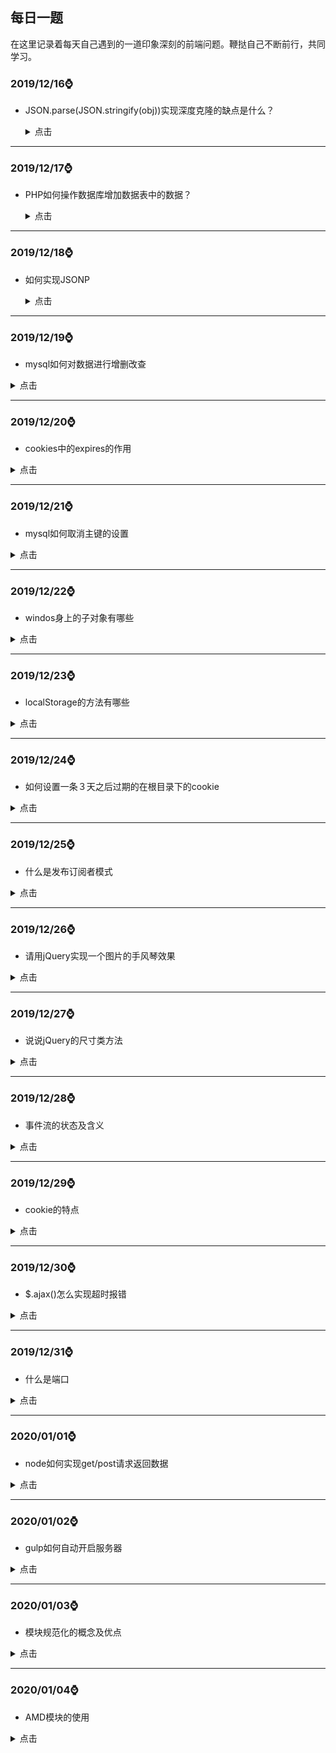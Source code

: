 ## 每日一题

在这里记录着每天自己遇到的一道印象深刻的前端问题。鞭挞自己不断前行，共同学习。

### **2019/12/16**⌚️

- JSON.parse(JSON.stringify(obj))实现深度克隆的缺点是什么？

    <details >
          <summary>点击</summary>
          <ul>
              <li>他无法实现对函数 、RegExp 等特殊对象的克隆</li>
              <li>会抛弃对象的 constructor,所有的构造函数会指向 Object</li>
              <li>对象有循环引用,会报错</li>
          </ul>
      </details>

<hr>

### **2019/12/17**⌚️

- PHP如何操作数据库增加数据表中的数据？

  <details >
        <summary>点击</summary>
        <ul>
            <li>首先需要创建mysql命令的字符串：$str = 'INSERT stu (user,sex,age) VALUES("小二","男",20)';</li>
            <li>字符串的格式务必要注意，VALUES后的字符必须加“”，哪怕是用$u变量去拼接，也需要用""把变量包裹才可以</li>
            <li>$q = $link->query($str);发送mysql语句，执行对应的操作</li>
        </ul>
    </details>

<hr>

### **2019/12/18**⌚️

- 如何实现JSONP

  <details >
        <summary>点击</summary>

  #### JS代码

  ```js
  var url = "http://localhost/myown/jsonp/jsonp2.php";
  document.onclick = function () {
      jsonp(url, (res) => {
          console.log(res);
      }, {
          cb: "qwe",
          cbname: "cb",
          user: "root",
          pass: "root"
      })
  }
  
  function jsonp(url, callback, obj) {
      var str = "";
      var script = document.createElement("script");
      for (var i in obj) {
          str += `${i}=${obj[i]}&`;
      }
      url = url + "?" + str + "__retr0__=" + new Date().getTime();
      script.src = url;
      document.body.appendChild(script);
      window[obj[obj.cbname]] = function (res) {
              callback(res);
      }
      script.remove();
  }
  ```

  #### PHP代码

  ```php
  <?php
  $u = $_GET["user"];
  $p = $_GET["pass"];
  $cb = $_GET["cb"];
  $data = "这是JSONP接受到的数据" . $u . "------" . $p;
  echo "$cb('" . $data . "')";
  ?>
  ```

  

    </details>

<hr>

### **2019/12/19**⌚️

- mysql如何对数据进行增删改查

<details >
<summary>点击</summary>
<ul>
<li>INSERT 表名(字段名1，字段名2) VALUES(val1,val2)</li>
<li>DELETE FROM 表名 WHERE 主键 = val </li>
<li>UPDATE 表名 SET 字段1 WHERE 主键 = val</li>
<li>SELECT * FROM 表名</li>      

</ul>
</details>

  <hr>

### **2019/12/20**⌚️

- cookies中的expires的作用

<details >
<summary>点击</summary>
<ul>
<li>指定了cookie的生存期，默认情况下cookie是暂时存在的，他们存储的值只在浏览器会话期间存在，当用户退出浏览器后这些值也会丢失，如果想让cookie存在一段时间，就要为expires属性设置为未来的一个用毫秒数表示的过期日期或时间点，expires默认为设置的expires的当前时间。现在已经被max-age属性所取代，max-age用秒来设置cookie的生存期。</li>
<li>如果max-age属性为正数，则表示该cookie会在max-age秒之后自动失效。浏览器会将max-age为正数的cookie持久化，即写到对应的cookie文件中。无论客户关闭了浏览器还是电脑，只要还在max-age秒之前，登录网站时该cookie仍然有效。</li>
<li>如果max-age为负数，则表示该cookie仅在本浏览器窗口以及本窗口打开的子窗口内有效，关闭窗口后该cookie即失效。max-age为负数的Cookie，为临时性cookie，不会被持久化，不会被写到cookie文件中。cookie信息保存在浏览器内存中，因此关闭浏览器该cookie就消失了。cookie默认的max-age值为-1。</li>

<li>	如果max-age为0，则表示删除该cookie。cookie机制没有提供删除cookie的方法，因此通过设置该cookie即时失效实现删除cookie的效果。失效的Cookie会被浏览器从cookie文件或者内存中删除。

如果不设置expires或者max-age这个cookie默认是Session的，也就是关闭浏览器该cookie就消失了。</li>

​      </ul>
</details>

<hr>

### **2019/12/21**⌚️

- mysql如何取消主键的设置

<details >
<summary>点击</summary>
<ul>
<li>alter table class drop primary key;</li>
<li>alter table class modify id int(11),drop primary key;//将class表中的id 重置为普通列 </li>

</ul>
</details>

<hr>

### **2019/12/22**⌚️

- windos身上的子对象有哪些

<details >
<summary>点击</summary>
<ul>
<li>window.history</li>
<li>window.frames</li>
<li>window.screen</li>
<li>window.navigator</li>
<li>window.location</li>
<li>window.document</li>

</ul>
</details>

<hr>

### **2019/12/23**⌚️

- localStorage的方法有哪些

<details >
<summary>点击</summary>
<ul>
<li>localStorage.setItem(key,val)</li>
<li>localStorage.getItem(key)</li>
<li>localStorage.removeItem(key)</li>
<li>localStorage.clear()</li>

</ul>
</details>

<hr>

### **2019/12/24**⌚️

- 如何设置一条３天之后过期的在根目录下的cookie

<details >
<summary>点击</summary>

```js
var d = new Date();
d.setDate(d.getDate()+3);
document.cookie = "user=admin;path=/;expires="+d;
```

</details>

<hr>

### **2019/12/25**⌚️

- 什么是发布订阅者模式

<details >
<summary>点击</summary>

1. 发布者（你）
2. 缓存列表（通讯录，你的朋友们相当于订阅了你的所有消息）
3. 发布消息的时候遍历缓存列表，依次触发里面存放的订阅者的回调函数（挨个打电话）
4. 另外，回调函数中还可以添加很多参数，，订阅者可以接收这些参数，比如你会告诉他们婚礼时间，地点等，订阅者收到消息后可以进行各自的处理。

```js
let yourMsg = {};
yourMsg.peopleList = [];
yourMsg.listen = function (fn) {
    this.peopleList.push(fn);
}
yourMsg.triger = function () {
    for(var i = 0,fn;fn=this.peopleList[i++];){
        fn.apply(this,arguments);
    }
}

yourMsg.listen(function (name) {
    console.log(`${name}收到了你的消息`);
})
yourMsg.listen(function (name) {
    console.log('哈哈');
})

yourMsg.triger('张三');
yourMsg.triger('李四');
```

![img](https://user-gold-cdn.xitu.io/2018/2/24/161c6c2aed446eec?imageView2/0/w/1280/h/960/format/webp/ignore-error/1)

- 以上就是一个简单的发布-订阅的实现，但是我们会发现订阅者会收到发布者发布的每一条信息，如果李四比较阴暗，不想听到你结婚的消息，只想听到你的坏消息，比如你被开除了，他就心里高兴。这时候我们就需要加一个key，让订阅者只订阅自己感兴趣的消息。

```js
let yourMsg = {};
yourMsg.peopleList ={};
yourMsg.listen = function (key,fn) {
    if (!this.peopleList[key]) { //如果没有订阅过此类消息，创建一个缓存列表
        this.peopleList[key] = [];
    }
    this.peopleList[key].push(fn);
}
yourMsg.triger = function () {
    let key = Array.prototype.shift.call(arguments);
    let fns = this.peopleList[key];
    if (!fns || fns.length == 0) {//没有订阅 则返回
        return false;
    }
    for(var i=0,fn;fn=fns[i++];){
        fn.apply(this,arguments);
    }
}

yourMsg.listen('marrgie',function (name) {
    console.log(`${name}想知道你结婚`);
})
yourMsg.listen('unemployment',function (name) {
    console.log(`${name}想知道你失业`);
})

yourMsg.triger('marrgie','张三');
yourMsg.triger('unemployment','李四');
```

![img](https://user-gold-cdn.xitu.io/2018/2/24/161c6ce98f1cede9?imageView2/0/w/1280/h/960/format/webp/ignore-error/1)

- 你需要发布消息，同样的所有的人都有朋友圈，也都需要发布消息，因此我们有必要把发布-订阅的功能提取出来，放在一个单独的对象内，谁需要谁去动态安装发布-订阅功能(installEvent函数实现了动态安装发布-订阅功能)。

```js
var event = {
    peopleList:[],
    listen:function (key,fn) {
        if (!this.peopleList[key]) { //如果没有订阅过此类消息，创建一个缓存列表
        this.peopleList[key] = [];
        }
        this.peopleList[key].push(fn)
    },
    trigger:function () {
         let key = Array.prototype.shift.call(arguments);
        let fns = this.peopleList[key];
        if (!fns || fns.length == 0) {//没有订阅 则返回
            return false;
        }
        for(var i=0,fn;fn=fns[i++];){
            fn.apply(this,arguments);
        }
    }
}

var installEvent  = function (obj) {
    for(var i in event){
        obj[i] = event[i];
    }
}

let yourMsg = {};
installEvent(yourMsg);
yourMsg.listen('marrgie',function (name) {
    console.log(`${name}想知道你结婚`);
})
yourMsg.listen('unemployment',function (name) {
    console.log(`${name}想知道你失业`);
})

yourMsg.trigger('marrgie','张三');
yourMsg.trigger('unemployment','李四');
```

- 有时间我们需要取消订阅的事件，比如李四是你的好朋友，但是因为一件事情，你俩闹掰了，你把他从你的通讯录中给删除掉了，这里我们给event增加一个remove方法；

```js
remove:function (key,fn) {
      var fns = this.clientList[key];
      if(!fns){
          return false;
      }  
      if(!fn){
          fns && (fns.length=0)
      }else{
          for (let index = 0; index < fns.length; index++) {
              const _fn = fns[index];
              if(_fn === fn){
                  fns.splice(index,1);
              }
          }
      }
    }
```

#### 发布-订阅的顺序探讨

我们通常所看到的都是先订阅再发布，但是必须要遵守这种顺序吗？答案是不一定的。如果发布者先发布一条消息，但是此时还没有订阅者订阅此消息，我们可以不让此消息消失于宇宙之中。就如同QQ离线消息一样，离线的消息被保存在服务器中，接收人下次登录之后，才会收到此消息。同样的，我们可以建立一个存放离线事件的堆栈，当事件发布的时候，如果此时还没有订阅者订阅这个事件，我们暂时把发布事件的动作包裹在一个函数里，这些包装函数会被存入堆栈中，等到有对象来订阅事件的时候，我们将遍历堆栈并依次执行这些包装函数，即重发里面的事件，不过离线事件的生命周期只有一次，就像qq未读消息只会提示你一次一样。

#### JavaScript实现发布-订阅模式的便利性

因为JavaScript有回调函数这个优势存在，我们写开发-订阅显得更简单一点。传统的发布-订阅比如Java通常会把订阅者自身当成引用传入发布者对象中，同时订阅者对象还需提供一个名为诸如update的方法，供发布者对象在合适的时候调用。下面代码用js模拟下传统的实现。

```js
function Dep() {
    this.subs = [];
}
Dep.prototype.addSub = function (sub) {
    this.subs.push(sub);
}
Dep.prototype.notify = function () {
    this.subs.forEach(sub=>sub.update());
}
function Watcher(fn) {
    this.fn = fn;
}
Watcher.prototype.update = function () {
     this.fn();
}

var dep = new Dep();
dep.addSub(new Watcher(function () {
    console.log('okokok');
}))
dep.notify();
```

#### 小结

- 发布-订阅的优势很明显，做到了时间上的解耦和对象之间的解耦，从架构上看，MVC，MVVM都少不了发布-订阅的参与，我们常用的Vue也是基于发布-订阅的，最近会抽时间写下vue的源码实现，同样的node中的EventEmitter也是发布订阅的，之前也手写过它的实现。
- 发布-订阅同时也是有缺点存在的，创建订阅者本身要消耗一定的时间和内存，而且当你订阅一个消息以后，可能此消息最后都未发生，但是这个订阅者会始终存在于内存中。如果程序中大量使用发布-订阅的话，也会使得程序跟踪bug变得困难。 

</details>

<hr>

### **2019/12/26**⌚️

- 请用jQuery实现一个图片的手风琴效果

<details >
<summary>点击</summary>

```html
<!DOCTYPE html>
<html>

<head>
    <meta charset="utf-8">
    <style>
        * {
            margin: 0;
            padding: 0;
            list-style: none;
        }

        .wrap {
            width: 1178px;
            height: 174px;
            overflow: hidden;
            position: relative;
            margin: 0 auto;

        }

        .wrap ul li {
            float: left;
            width: 210px;
            height: 174px;
            overflow: hidden;
        }

        .wrap ul {
            width: 2000px;
        }

        .wrap ul li img {
            width: 550px;
            height: 174px;
        }
    </style>
</head>

<body>

    <div class="wrap">
        <ul>
            <li style='width:550px'><img src="http://pic.shejiben.com/hot_sjb/377_8180.jpg?1462261126" alt=""></li>
            <li><img src="http://pic.shejiben.com/hot_sjb/377_8288.jpg?1464830033" alt=""></li>
            <li><img src="http://pic.shejiben.com/hot_sjb/377_8155.jpg?1460709517" alt=""></li>
            <li><img src="http://pic.shejiben.com/hot_sjb/377_7937.jpg?1456984280" alt=""></li>
        </ul>
    </div>
    <script src="https://lib.baomitu.com/jquery/1.12.4/jquery.js"></script>
    <script>
        $(".wrap").find("li").mouseover(function () {
            $(this).stop().animate({
                width: 550
            }).siblings().stop().animate({
                width: 210
            })
        })
    </script>
</body>

</html>
```

</details>

<hr>

### **2019/12/27**⌚️

- 说说jQuery的尺寸类方法

<details >
<summary>点击</summary>尺寸

### width()

> 设置或返回元素的宽度（不包括内边距、边框或外边距）

```js
$(".box").width();//获得宽度
$(".box").width(300);//设置宽度
```



### height()

> 设置或返回元素的高度（不包括内边距、边框或外边距）

```js
$(".box").height();//获得宽度
$(".box").height(300);//设置宽度
```



### innerWidth()

> 设置或返回元素的宽度（包括内边距）

```js
$(".box").innerWidth();//获得offsetWidth
$(".box").innerWidth(300);//值减去padding后设置给宽度
```



### innerHeight()

> 设置或返回元素的高度（包括内边距）

```js
$(".box").innerHeight();//获得offsetHeight
$(".box").innerHeight(300);//值减去padding后设置给高度
```



### outerWidth()

> 设置或返回元素的宽度（包括内边距,包括边框）

```js
$(".box").outerWidth();//获得clientWidth
$(".box").outerWidth(300);//值减去padding和border后设置给宽度
```



### outerHeight()

> 设置或返回元素的高度（包括内边距,包括边框）

```js
$(".box").outerHeight();//获得clientHeight
$(".box").outerHeight(300);//值减去padding和border后设置给高度
```



### offset()

> 设置或返回元素距离页面的left和top,返回一个对象(包含position+margin)

```js
console.log($(".box1").offset());       //position+margin
$(".box1").offset({left:100,top:100}) //值减去margin后设置给left和top
```



### position()

> 返回元素距离页面的left和top,返回一个对象(不margin)

```js
$(".box1").position().left;
$(".box1").position().top	;
```



### scrollTop()

> 设置或返回滚动条的高度

```js
$(".box1").scrollTop();
$(".box1").scrollTop(300);
```



</details>

<hr>

### **2019/12/28**⌚️

- 事件流的状态及含义

<details >
<summary>点击</summary>
<ul>
<li>事件冒泡：从内向外，依次触发所有父级的相同事件</li>
<li>事件捕获：从外向内，依次触发从最大的父级到目标的相同事件</li>
<li>目标事件：当前真正要触发的事件</li>

</ul>
</details>

<hr>

### **2019/12/29**⌚️

- cookie的特点

<details >
<summary>点击</summary>
<ul>
<li>文本</li>
<li>大小4K</li>
<li>不能跨域</li>
<li>条数50</li>
<li>时间限制</li>

</ul>
</details>

<hr>

### **2019/12/30**⌚️

- $.ajax()怎么实现超时报错

<details >
<summary>点击</summary>

```js
$.ajax({
    url:"https://sp0.baidu.com/5a1Fazu8AA54nxGko9WTAnF6hhy/su",
    dataType:"jsonp",
    jsonp:"cb",
    data:{
        wb:"html"
    },
    success:function(res,status,xhr){
		console.log(res); 
    	console.log(status);
    	console.log(xhr);
	},
    error:function(xhr,status,res){
    	console.log(xhr);
    	console.log(status);
    	console.log(res);
	}
	timeOut:100,//数值单位为毫秒，超时会执行error函数,status和res会输出timeOut字符串
})
```



</details>

<hr>

### **2019/12/31**⌚️

- 什么是端口

<details >
<summary>点击</summary>
<ul>
<li>端口的作用：`通过端口来区分出同一电脑内不同应用或者进程，从而实现一条物理网线(通过分组交换技术-比如internet)同时链接多个程`</li>
<li>端口号是一个 16位的 uint, 所以其范围为 1 to 65535 (对TCP来说, port 0 被保留，不能被使用. 对于UDP来说, source端的端口号是可选的， 为0时表示无端口).</li>
<li>`app.listen(3000)`，进程就被打标，电脑接收到的3000端口的网络消息就会被发送给我们启动的这个进程</li>

</ul>
</details>

<hr>

### **2020/01/01**⌚️

- node如何实现get/post请求返回数据

<details >
<summary>点击</summary>

```js
const http = require("http");
const fs = require("fs");
const url = require("url");
const querystring = require("querystring");
http.createServer((req,res)=>{
    if(req.url != "/favicon.ico"){
   		var pathname = url.parse(req.url).pathname;
        if(pathname === "/api"){
        	ajaxHandle(req,res)    
        }else{
            fsHandle(req,res)
        }
    }
}).listen("81","127.0.0.1",()=>{
    console.log("run server on http://127.0.0.1:81");
})
function ajaxHandle(req,res){
    let str = "";
    req.on("data",(data)=>{
        str +=data;
    })
    req.on("end",()=>{
        let data = str ? querystring(str):url.parse(req.url);
        res.write(JSON.parse(data));
        res.end();
    })
}
function fsHandle(req,res){
}
```



</details>

<hr>

### **2020/01/02**⌚️

- gulp如何自动开启服务器

<details >
<summary>点击</summary>

```js
const gulp = require("gulp");
const connect = require("gulp-connect");
function serverFn(){
    connect.server({
        root:"文件夹名"，
       	port:"端口名"
    })
}
```

</details>

<hr>

### **2020/01/03**⌚️

- 模块规范化的概念及优点

<details >
<summary>点击</summary>

<ul>
<li>模块规范化的概念：将项目的所有功能封装成独立的模块，模块之间按照一定的关系或者调用，实现整个项目的搭建</li>
<li>模块规范化的优点：封装，重用性强，耦合低，方便单独扩展</li>
</ul>

</details>

<hr>

### **2020/01/04**⌚️

- AMD模块的使用

<details >
<summary>点击</summary>

### require()

> 引入入口,引入模块
>
> require == requirejs //true

与传统的<script>标记相比，RequireJS采用了不同的方法来加载脚本。尽管它还可以快速运行并优化得很好，但主要目标是鼓励使用模块化代码。作为其一部分，它鼓励使用**模块ID**代替脚本标记的URL。

RequireJS加载相对于[baseUrl的](https://requirejs.org/docs/api.html#config-baseUrl)所有代码。通常，将baseUrl设置为与data-main属性中使用的脚本相同的目录，以使顶级脚本加载页面。该[数据主要属性](https://requirejs.org/docs/api.html#data-main)是一个特殊的属性，require.js将检查启动脚本加载。本示例将以**脚本**的baseUrl结尾：

```
<!--This sets the baseUrl to the "scripts" directory, and
    loads a script that will have a module ID of 'main'-->
<script data-main="scripts/main.js" src="scripts/require.js"></script>
```

或者，可以通过[RequireJS config](https://requirejs.org/docs/api.html#config)手动设置[baseUrl](https://requirejs.org/docs/api.html#config)。如果没有显式配置且未使用data-main，则默认的baseUrl是包含运行RequireJS的HTML页面的目录。

默认情况下，RequireJS还假定所有依赖项都是脚本，因此，它不会在模块ID上看到尾随的“ .js”后缀。在将模块ID转换为路径时，RequireJS将自动添加它。使用[path config](https://requirejs.org/docs/api.html#config-paths)，可以设置一组脚本的位置。与传统的<script>标记相比，所有这些功能都允许您为脚本使用较小的字符串。

有时您可能确实想直接引用脚本，而又不遵循“ baseUrl +路径”规则来查找脚本。如果模块ID具有以下特征之一，则该ID将不会通过“ baseUrl +路径”配置传递，而只会被视为与文档相关的常规URL：

- 以“ .js”结尾。
- 以“ /”开头。
- 包含URL协议，例如“ http：”或“ https：”。



### 参数

#### 数组

```js
["module/mA","module/mB"]
```

> 数组里存放多个小模块(JS的相对路径)
>
> 每个小模块之间是异步

#### 回调函数

```js
function(data1,data2){}
```

> 回调函数和外部代码之间是异步
>
> 回调函数和所有小模块之间是同步

### 引入同文件夹下的jS

```js
require(["module/mA.js", "module/mB.js"], function (a, b) {
    a.show(b.data);
    b.show(a.data);
})
```



### config(obj)

> 配置路径信息

obj包含2个键值对

基目录baseUrl：指定require在引入小模块时的起始路径

定义小模块的别名paths：起别名，在require引入模块时，可以通过别名引入模块

```js
require.config({
    baseUrl: "module4",
    paths: {
        jq: "../libs/jquery",
        a: "mA",
        b: "mB"
    }
})
```



### define()

> 暴露入口,定义模块

模块与传统脚本文件的不同之处在于，它定义了一个范围广泛的对象，可避免污染全局名称空间。它可以显式列出其依赖关系，并在不需要引用全局对象的情况下获取这些依赖关系的句柄，而是将依赖关系作为定义模块的函数的参数来接收。RequireJS中的[模块](http://www.adequatelygood.com/2010/3/JavaScript-Module-Pattern-In-Depth)是[Module Pattern](http://www.adequatelygood.com/2010/3/JavaScript-Module-Pattern-In-Depth)的扩展，其优点是不需要全局变量来引用其他模块。

模块的RequireJS语法允许它们以尽可能快的速度加载，即使顺序混乱也可以，但是以正确的依赖关系顺序进行评估，并且由于未创建全局变量，因此可以[在页面中加载模块的多个版本](https://requirejs.org/docs/api.html#multiversion)。

（如果您熟悉或正在使用CommonJS模块，那么也请参阅[CommonJS Notes](https://requirejs.org/docs/commonjs.html)以获取有关RequireJS模块格式如何映射到CommonJS模块的信息）。

磁盘上每个文件只能有**一个**模块定义。可以通过[优化工具](https://requirejs.org/docs/optimization.html)将模块分组为优化的包。

### 参数

#### 数组

> 当前定义的模块的依赖

```js
define(["libs/jQuery"],function (_) {
    //Do setup work here
	var a = $();
    function show(data){
        console.log(data);
    }
    return {
        data:a,
        fn:show
    }
});
```

​	如果当前定义的模块的`依赖没有`被放在define的第一个参数中被`提前加载`,那么在当前定义的模块中还想使用这个依赖的内容,那么千万`不要在当前模块`中直接`执行`,`封装成功能`,暴露出去,等待所有模块加载完成后再去执行。

#### 回调函数

### 简单名称/值对

如果模块没有任何依赖关系，而只是名称/值对的集合，则只需将对象文字传递给define（）：

```js
//Inside file my/shirt.js:
define({
    color: "black",
    size: "unisize"
});
```

### 定义函数

如果模块没有依赖项，但是需要使用函数来完成一些设置工作，则定义自己，然后将函数传递给define（）：

```js
//my/shirt.js now does setup work
//before returning its module definition.
define([],function () {
    //Do setup work here
	var a = "aaa";
    function show(data){
        console.log(data);
    }
    return {
        data:a,
        fn:show
    }
});
```



### 实例

### 模块A

```js
define([], function () {
    var a = "aaa";

    function fn(data) {
        console.log("A模块的是：" + data);
    }
    return {
        data: a,
        show: fn
    }
})
```



### 模块B

```js
define([], function () {
    var b = "bbb";

    function fn(data) {
        console.log("A模块的是：" + data);
    }
    return {
        data: b,
        show: fn
    }
})
```



### 主模块

```js
<script src="../../libs/require.js"></script>
<script>
    require(["module/mA.js", "module/mB.js"], function (a, b) {
        a.show(b.data);
        b.show(a.data);
    })
</script>
```

</details>

<hr>

### **2020/01/05**⌚️

- 如何手写一个promise功能

<details >
<summary>点击</summary>

```js
  // let promise = new _Promise((resolve, reject) => {
    //     //这里放入我们要执行的函数，可能是同步，也可能是异步, 这里我们就来写一个异步的执行
    //     setTimeout(() => {
    //         resolve('hello');
    //     })
    // })

    // promise.then(data => {
    //     console.log(data);
    // }, err => {
    //     console.log(err)
    // })]
    class _Promise {
        constructor(exector) {
            let self = this;
            this.status = "pending";
            this.value;
            this.reason;
            this.onResolvedCallbacks = [];
            this.onRejectedCallbacks = [];

            function success(value) {
                if (self.status === "pending") {
                    self.value = value;
                }
                self.status = "resolved";
                self.onResolvedCallbacks.forEach((fn) => {
                    fn();
                });
            }

            function error(reason) {
                if (self.status === "pending") {
                    self.reason = reason;
                }
                self.status = 'rejected';
                self.onRejectedCallbacks.forEach((fn) => {
                    fn();
                });
            }

            try {
                exector(success, error);
            } catch (e) {
                error(e);
            }
        }
        // then(onResolved, onRejected) {
        //     let self = this;
        //     if (this.status === "resolved") {
        //         onResolved(self.value);
        //     } else if (this.status === "rejected") {
        //         onRejected(self.reason);
        //     } else if (this.status === 'pending') {
        //         this.onResolvedCallbacks.push(() => {
        //             onResolved(self.value);
        //         })
        //         this.onRejectedCallbacks.push(() => {
        //             onRejected(self.reason)
        //         });
        //     }

        // }
        then(onFulfilled, onRejected) {

            let self = this;

            function resolvePromise(promise2, x, resolve, reject) {
                if (promise2 === x) {
                    return reject(new TypeError('Chaining cycle'));
                }
                if (x !== null && (typeof x === 'object' || typeof x === 'function')) {
                    try {
                        let then = x.then;
                        if (typeof then === 'function') {
                            then.call(x, y => {
                                resolvePromise(promise2, y, resolve, reject);
                            }, err => {
                                reject(err);
                            });
                        } else {
                            resolve(x);
                        }
                    } catch (e) {
                        reject(e);
                    }
                } else {
                    resolve(x);
                }
            }
            let promise2 = new _Promise((resolve, reject) => {
                if (this.status === 'resolved') {
                    try {
                        let x = onFulfilled(self.value);
                        resolvePromise(promise2, x, resolve, reject);
                    } catch (e) {
                        reject(e);
                    }
                }

                if (this.status === 'rejected') {
                    try {
                        let x = onRejected(self.reason);
                        resolvePromise(promise2, x, resolve, reject);
                    } catch (e) {
                        reject(e);
                    }
                }
                if (this.status === 'pending') {
                    this.onResolvedCallbacks.push(() => {
                        try {
                            let x = onFulfilled(self.value);
                            resolvePromise(promise2, x, resolve, reject);
                        } catch (e) {
                            reject(e);
                        }

                    })
                    this.onRejectedCallbacks.push(() => {
                        try {
                            let x = onRejected(self.reason);
                            resolvePromise(promise2, x, resolve, reject);
                        } catch (e) {
                            reject(e);
                        }
                    });
                }
            })
            return promise2;
        }

    }
    let p = new _Promise((resolve, reject) => {
        setTimeout(() => {
            resolve('hello');
        })
    })

    let p2 = p.then(data => {
        return p2;
    })



    // let promise = new _Promise((resolve, reject) => {
    //     if (Math.random() > 0) {
    //         resolve('成功');
    //     } else {
    //         reject('失败');
    //     }
    // })
    // // for (var i = 0; i < 1000; i++) {
    // //     console.log(1)
    // // }
    // console.log(promise.then(data => {
    //     console.log("sudo");
    // }))

    // url1 = "http://127.0.0.1/myown/promise/php/data1.php"
    // url2 = "http://127.0.0.1/myown/promise/php/data2.php"
    // url3 = "http://127.0.0.1/myown/promise/php/data3.php"

    // function getAjax(url, data) {
    //     var p = new _Promise(function (success, error) {
    //         var str = "";
    //         data = data || {};
    //         var xhr = new XMLHttpRequest();
    //         for (var i in data) {
    //             str += `${i}=${data[i]}&`;
    //         }
    //         str = str.slice(0, str.length - 1);
    //         url = url + "?" + str + "__retr0__=" + new Date().getDate();
    //         xhr.open("get", url, true);
    //         xhr.onreadystatechange = function () {
    //             if (xhr.readyState === 4 && xhr.status === 200) {
    //                 success(xhr.responseText);
    //             } else if (xhr.readyState === 4 && xhr.status != 200) {
    //                 error(xhr.status);
    //             }
    //         }
    //         xhr.send();
    //     })
    //     return p;
    // }
    // var p1 = getAjax(url1).then(function (res) {
    //     console.log(res);
    // }, function (res) {
    //     console.log(res)
    // })
    // var p2 = getAjax(url2).then(function (res) {
    //     console.log("jQuery");
    // }, function (res) {
    //     console.log(res)
    // })
    // var p3 = getAjax(url3).then(function (res) {
    //     console.log("jQuery");
    // }, function (res) {
    //     console.log(res)
    // })
    // Promise.all([p1, p2, p3])
```

</details>

<hr>

### **2020/01/06**⌚️

- 结果是什么?

    ```js
    Promise.resolve(5)
    ```

    

    <details >
          <summary>点击</summary>

    我们可以将我们想要的任何类型的值传递`Promise.resolve`，无论是否`promise`。 该方法本身返回带有已解析值的`Promise`。 如果您传递常规函数，它将是具有常规值的已解决`promise`。 如果你通过了promise，它将是一个已经resolved的且带有传的值的promise。

    上述情况，我们传了数字5，因此返回一个resolved状态的promise，resolve值为`5`
      </details>

<hr>

### **2020/01/07**⌚️

- 哪些方法修改了原数组?

  ```js
  const emojis = ['✨', '🥑', '😍']
  
  emojis.map(x => x + '✨')
  emojis.filter(x => x !== '🥑')
  emojis.find(x => x !== '🥑')
  emojis.reduce((acc, cur) => acc + '✨')
  emojis.slice(1, 2, '✨') 
  emojis.splice(1, 2, '✨')
  ```

  

  <details >
        <summary>点击</summary>
        <ul>
            <li>使用`splice`方法，我们通过删除，替换或添加元素来修改原始数组。 在这种情况下，我们从索引1中删除了2个元素（我们删除了`'🥑'`和`'😍'`），同时添加了![sparkles](https://github.githubassets.com/images/icons/emoji/unicode/2728.png)emoji表情。</li>
            <li>`map`，`filter`和`slice`返回一个新数组，`find`返回一个元素，而`reduce`返回一个减小的值。</li>
        </ul>
    </details>

<hr>

### **2020/01/08**⌚️

- 输出什么?

  ```js
  const food = ['🍕', '🍫', '🥑', '🍔']
  const info = { favoriteFood: food[0] }
  
  info.favoriteFood = '🍝'
  
  console.log(food)
  ```

  <details >
        <summary>点击</summary>

  我们将`info`对象上的`favoriteFood`属性的值设置为披萨表情符号“![pizza](https://github.githubassets.com/images/icons/emoji/unicode/1f355.png)”的字符串。字符串是原始数据类型。在JavaScript中，原始数据类型通过值起作用

  在这种情况下，我们将`info`对象上的`favoriteFood`属性的值设置为等于`food`数组中的第一个元素的值，字符串为披萨表情符号（`'🍕'` ）。字符串是原始数据类型，并且通过值进行交互，我们更改`info`对象上`favoriteFood`属性的值。 food数组没有改变，因为favoriteFood的值只是该数组中第一个元素的值的复制，并且与该元素上的元素没有相同的内存引用食物`[0]`。当我们记录食物时，它仍然是原始数组`['🍕'，'🍫'，'🥑'，'🍔']`。
    </details>

<hr>

### **2020/01/09**⌚️

- 依次输出什么

  ```js
  const myPromise = () => Promise.resolve('I have resolved!')
  
  function firstFunction() {
    myPromise().then(res => console.log(res))
    console.log('second')
  }
  
  async function secondFunction() {
    console.log(await myPromise())
    console.log('second')
  }
  
  firstFunction()
  secondFunction()
  ```

  

  <details >
        <summary>点击</summary>

  <li>`second`, `I have resolved!` and `I have resolved!`, `second`</li>

  <li> 有了promise，我们通常会说：当我想要调用某个方法，但是由于它可能需要一段时间，因此暂时将它放在一边。只有当某个值被resolved/rejected，并且执行栈为空时才使用这个值。

  我们可以在`async`函数中通过`.then`和`await`关键字获得该值。 尽管我们可以通过`.then`和`await`获得promise的价值，但是它们的工作方式有所不同。

  在 `firstFunction`中，当运行到`myPromise`方法时我们将其放在一边，即promise进入微任务队列，其他后面的代码（`console.log('second')`）照常运行，因此`second`被打印出，`firstFunction`方法到此执行完毕，执行栈中宏任务队列被清空，此时开始执行微任务队列中的任务，`I have resolved`被打印出。

  在`secondFunction`方法中，我们通过`await`关键字，暂停了后面代码的执行，直到异步函数的值被解析才开始后面代码的执行。这意味着，它会等着直到 `myPromise` 以值`I have resolved`被解决之后，下一行`second`才开始执行。</li>

    </details>

<hr>

### **2020/01/10**⌚️

- 输出是什么？

  ```js
  [[0, 1], [2, 3]].reduce(
    (acc, cur) => {
      return acc.concat(cur)
    },
    [1, 2]
  )
  ```

  

  <details >
        <summary>点击</summary>

  `[1, 2]`是初始值。初始值将会作为首次调用时第一个参数 `acc` 的值。在第一次执行时， `acc` 的值是 `[1, 2]`， `cur` 的值是 `[0, 1]`。合并它们，结果为 `[1, 2, 0, 1]`。 第二次执行， `acc` 的值是 `[1, 2, 0, 1]`， `cur` 的值是 `[2, 3]`。合并它们，最终结果为 `[1, 2, 0, 1, 2, 3]`
    </details>

<hr>

### **2020/01/11**⌚️

- $().load怎么使用

  <details >
        <summary>点击</summary>

  - HTML

    ```html
    <div class="top">
        <h1>子页</h1>
    </div>
    <div class="box"></div>
    <div class="footer"></div>
    ```

  - JS

    用法是在load()方法中传入绝对坐标的URL地址字符，地址后`空格加CSS选择器字符`可以实现选择具体的元素插入

    ```js
    $(".box").load("http://localhost/1912-server/jq-ajax/data/page.html .nav");
    $(".footer").load("http://localhost/1912-server/jq-ajax/data/page.html p");
    ```

  - 外部HTML

    ```html
    <div class="nav">导航</div>
    <p>页脚</p>
    ```

      </details>

<hr>

### **2020/01/12**⌚️

- 用$.ajax()如何实现loading效果

  <details >
        <summary>点击</summary>

  ```js
  $("document").on("click",()=>{
      var xhr = $.ajax({
          url: "http://127.0.0.1/myown/jq-ajax/data/loading.php",
          success:function(res){
              console.log(res);
              $("img").hide();
          },
          beforesend:function(){
                  if($("img")[0]){
                      $("body").append($("<img src = '1.jpg' class='loading'>"));
                  }else{
  	 				$("img").show();
                  }
              }
          }
      })
  })
  ```

  

    </details>

<hr>

### **2020/01/13**⌚️

-  输出是什么？

  ```js
  [...'Lydia']
  ```

  - A: `["L", "y", "d", "i", "a"]`
  - B: `["Lydia"]`
  - C: `[[], "Lydia"]`
  - D: `[["L", "y", "d", "i", "a"]]`

  

  <details >
        <summary>点击</summary>

  A:	string 类型是可迭代的。扩展运算符将迭代的每个字符映射成一个元素。
    </details>

<hr>

### **2020/01/14**⌚️

- 输出是什么？

  ```js
  ['1','7','11'].map(parseInt)
  ```

  <details >
        <summary>点击</summary>

  <ul>

  <li>首先,arr.map()方法中的回调函数接受3个参数,分别为ele,val,self,即每个值,索引,数组自身</li>

  <li>其次,parseInt函数接受2个参数,分为是val,num,即需要转成数值的字符和按照几进制转换</li>

  <li>map第一次遍历,传给parseInt(1,0),得到1,因为第二个参数为0,默认按10进制</li>

  <li>map第二次遍历,传给parseInt(7,1),得到NAN,因为第二个参数为1,默认按1进制,报错</li>

  <li>map第三次遍历,传给parseInt(11,2),得到3,因为第二个参数为2,默认按2进制</li>

  </ul>
    </details>

<hr>

### **2020/01/15**⌚️

- 输出是什么？

  ```js
  const numbers = [1, 2, 3, 4, 5];
  const [y] = numbers;
  
  console.log(y);
  ```

  - A: `[[1, 2, 3, 4, 5]]`
  - B: `[1, 2, 3, 4, 5]`
  - C: `1`
  - D: `[1]`

  <details >
        <summary>点击</summary>

  #### 答案: C

  我们可以通过解构赋值来解析来自对象的数组或属性的值，比如说：

  ```
  [a, b] = [1, 2];
  ```

  ![img](https://camo.githubusercontent.com/8903a861b474f8b63da9d0d46d14a74d9e2db039/68747470733a2f2f692e696d6775722e636f6d2f41444670566f702e706e67)

  `a`的值现在是`1`，`b`的值现在是`2`.而在题目中，我们是这么做的:

  ```
  [y] = [1, 2, 3, 4, 5];
  ```

  ![img](https://camo.githubusercontent.com/3474488027d64c5fc9955ab5be7c3a88d1254449/68747470733a2f2f692e696d6775722e636f6d2f4e7a476b4d4e6b2e706e67)

  也就是说，`y`等于数组的第一个值就是数字`1`.我们输出`y`， 返回`1`.
    </details>

<hr>

### **2020/01/16**⌚️

- 输出是什么？

  ```js
  const obj = { a: 'one', b: 'two', a: 'three' }
  console.log(obj)
  ```

  - A: `{ a: "one", b: "two" }`
  - B: `{ b: "two", a: "three" }`
  - C: `{ a: "three", b: "two" }`
  - D: `SyntaxError`

  <details >
        <summary>点击</summary>

  如果你有两个名称相同的键，则键会被替换掉。它仍然位于第一个键出现的位置，但是值是最后出现那个键的值。
    </details>

<hr>

### **2020/01/17**⌚️

- 输出是什么？

  ```js
  const person = {
    name: "Lydia",
    age: 21
  }
  
  for (const [x, y] of Object.entries(person)) {
    console.log(x, y)
  }
  ```

  - A: `name` `Lydia` and `age` `21`
  - B: `["name", "Lydia"]` and `["age", 21]`
  - C: `["name", "age"]` and `undefined`
  - D: `Error`

  <details >
        <summary>点击</summary>

  #### 答案: A

  `Object.entries()`方法返回一个给定对象自身可枚举属性的键值对数组，上述情况返回一个二维数组，数组每个元素是一个包含键和值的数组：

  `[['name'，'Lydia']，['age'，21]]`

  使用`for-of`循环，我们可以迭代数组中的每个元素，上述情况是子数组。 我们可以使用`const [x，y]`在`for-of`循环中解构子数组。 `x`等于子数组中的第一个元素，`y`等于子数组中的第二个元素。

  第一个子阵列是`[“name”，“Lydia”]`，其中`x`等于`name`，而`y`等于`Lydia`。 第二个子阵列是`[“age”，21]`，其中`x`等于`age`，而`y`等于`21`。
    </details>

<hr>

### **2020/01/18**⌚️

- 输出是什么？

  ```js
  const set = new Set()
  
  set.add(1)
  set.add("Lydia")
  set.add({ name: "Lydia" })
  
  for (let item of set) {
    console.log(item + 2)
  }
  ```

  - A: `3`, `NaN`, `NaN`
  - B: `3`, `7`, `NaN`
  - C: `3`, `Lydia2`, `[Object object]2`
  - D: `"12"`, `Lydia2`, `[Object object]2`

  <details >
        <summary>点击</summary>

  “+”运算符不仅用于添加数值，还可以使用它来连接字符串。 每当JavaScript引擎发现一个或多个值不是数字时，就会将数字强制为字符串。

  第一个是数字1。 1 + 2返回数字3。

  但是，第二个是字符串“Lydia”。 “Lydia”是一个字符串，2是一个数字：2被强制转换为字符串。 “Lydia”和“2”被连接起来，产生字符串“Lydia2”。

  `{name：“ Lydia”}`是一个对象。 数字和对象都不是字符串，因此将二者都字符串化。 每当我们对常规对象进行字符串化时，它就会变成`[Object object]`。 与“2”串联的“ [Object object]”成为“[Object object]2” 。
    </details>

<hr>

### **2020/01/19**⌚️

- 输出是什么？

  ```js
  const box = { x: 10, y: 20 };
  
  Object.freeze(box);
  
  const shape = box;
  shape.x = 100;
  console.log(shape)
  ```

  - A: `{ x: 100, y: 20 }`
  - B: `{ x: 10, y: 20 }`
  - C: `{ x: 100 }`
  - D: `ReferenceError`

  <details >
        <summary>点击</summary>

  `Object.freeze`使得无法添加、删除或修改对象的属性（除非属性的值是另一个对象）。

  当我们创建变量`shape`并将其设置为等于冻结对象`box`时，`shape`指向的也是冻结对象。你可以使用`Object.isFrozen`检查一个对象是否被冻结，上述情况，`Object.isFrozen（shape）`将返回`true`。

  由于`shape`被冻结，并且`x`的值不是对象，所以我们不能修改属性`x`。 `x`仍然等于`10`，`{x：10，y：20}`被打印。

  注意，上述例子我们对属性`x`进行修改，可能会导致抛出TypeError异常（最常见但不仅限于严格模式下时）。
    </details>

<hr>

### **2020/01/20**⌚️

- 输出是什么？

  ```js
  function nums(a, b) {
    if
    (a > b)
    console.log('a is bigger')
    else 
    console.log('b is bigger')
    return 
    a + b
  }
  
  console.log(nums(4, 2))
  console.log(nums(1, 2))
  ```

  - A: `a is bigger`, `6` and `b is bigger`, `3`
  - B: `a is bigger`, `undefined` and `b is bigger`, `undefined`
  - C: `undefined` and `undefined`
  - D: `SyntaxError`

  <details >
        <summary>点击</summary>

  在JavaScript中，我们不必显式地编写分号(`;`)，但是JavaScript引擎仍然在语句之后自动添加分号。这称为**自动分号插入**。例如，一个语句可以是变量，或者像`throw`、`return`、`break`这样的关键字。

  在这里，我们在新的一行上写了一个`return`语句和另一个值`a + b `。然而，由于它是一个新行，引擎并不知道它实际上是我们想要返回的值。相反，它会在`return`后面自动添加分号。你可以这样看:

  ```
    return;
    a + b
  ```

  这意味着永远不会到达`a + b`，因为函数在`return`关键字之后停止运行。如果没有返回值，就像这里，函数返回`undefined`。注意，在`if/else`语句之后没有自动插入!
    </details>

<hr>

### **2020/01/21**⌚️

- 输出是什么？

  ```js
  const name = "Lydia"
  
  console.log(name())
  ```

  - A: `SyntaxError`
  - B: `ReferenceError`
  - C: `TypeError`
  - D: `undefined`

  <details >
        <summary>点击</summary>

  变量`name`保存字符串的值，该字符串不是函数，因此无法调用。

  当值不是预期类型时，会抛出`TypeErrors`。 JavaScript期望`name`是一个函数，因为我们试图调用它。 但它是一个字符串，因此抛出`TypeError`：`name is not a function`

  当你编写了一些非有效的JavaScript时，会抛出语法错误，例如当你把`return`这个词写成`retrun`时。 当JavaScript无法找到您尝试访问的值的引用时，抛出`ReferenceErrors`。
    </details>

<hr>

### **2020/01/22**⌚️

- 输出是什么？

  ```js
  const set = new Set()
  
  set.add(1)
  set.add("Lydia")
  set.add({ name: "Lydia" })
  
  for (let item of set) {
    console.log(item + 2)
  }
  ```

  - A: `3`, `NaN`, `NaN`
  - B: `3`, `7`, `NaN`
  - C: `3`, `Lydia2`, `[Object object]2`
  - D: `"12"`, `Lydia2`, `[Object object]2`

  <details >
        <summary>点击</summary>

  “+”运算符不仅用于添加数值，还可以使用它来连接字符串。 每当JavaScript引擎发现一个或多个值不是数字时，就会将数字强制为字符串。

  第一个是数字1。 1 + 2返回数字3。

  但是，第二个是字符串“Lydia”。 “Lydia”是一个字符串，2是一个数字：2被强制转换为字符串。 “Lydia”和“2”被连接起来，产生字符串“Lydia2”。

  `{name：“ Lydia”}`是一个对象。 数字和对象都不是字符串，因此将二者都字符串化。 每当我们对常规对象进行字符串化时，它就会变成`[Object object]`。 与“2”串联的“ [Object object]”成为“[Object object]2”。
    </details>

<hr>

### **2020/01/23**⌚️

- 输出是什么？

  ```js
  JSON.parse()
  ```

  - A: Parses JSON to a JavaScript value
  - B: Parses a JavaScript object to JSON
  - C: Parses any JavaScript value to JSON
  - D: Parses JSON to a JavaScript object only

  <details >
        <summary>点击</summary>

  #### 答案: A

  使用`JSON.parse()`方法，我们可以将JSON字符串解析为JavaScript值。

  ```
  // 将数字字符串化为有效的JSON，然后将JSON字符串解析为JavaScript值:
  const jsonNumber = JSON.stringify(4) // '4'
  JSON.parse(jsonNumber) // 4
  
  // 将数组值字符串化为有效的JSON，然后将JSON字符串解析为JavaScript值:
  const jsonArray = JSON.stringify([1, 2, 3]) // '[1, 2, 3]'
  JSON.parse(jsonArray) // [1, 2, 3]
  
  // 将对象字符串化为有效的JSON，然后将JSON字符串解析为JavaScript值:
  const jsonArray = JSON.stringify({ name: "Lydia" }) // '{"name":"Lydia"}'
  JSON.parse(jsonArray) // { name: 'Lydia' }
  ```

    </details>

<hr>

### **2020/01/24**⌚️

- 输出是什么？

  ```js
  const one = (false || {} || null)
  const two = (null || false || "")
  const three = ([] || 0 || true)
  
  console.log(one, two, three)
  ```

  - A: `false` `null` `[]`
  - B: `null` `""` `true`
  - C: `{}` `""` `[]`
  - D: `null` `null` `true`

  <details >
        <summary>点击</summary>

  #### 答案: C

  使用`||`运算符，我们可以返回第一个真值。 如果所有值都是假值，则返回最后一个值。

  `（false || {} || null）`：空对象`{}`是一个真值。 这是第一个（也是唯一的）真值，它将被返回。`one`等于`{}`。

  `（null || false ||“”）`：所有值都是假值。 这意味着返回传递的值`""`。 `two`等于`""`。

  `（[] || 0 ||“”）`：空数组`[]`是一个真值。 这是第一个返回的真值。 `three`等于`[]`。

   </details>

<hr>

### **2020/01/25**⌚️

- 输出是什么？

  ```js
  console.log(`${(x => x)('I love')} to program`)
  ```

  - A: `I love to program`
  - B: `undefined to program`
  - C: `${(x => x)('I love') to program`
  - D: `TypeError`

  <details >
        <summary>点击</summary>

  #### 答案: A

  带有模板字面量的表达式首先被执行。相当于字符串会包含表达式，这个立即执行函数 `(x => x)('I love')` 返回的值. 我们向箭头函数 `x => x` 传递 `'I love'` 作为参数。`x` 等价于返回的 `'I love'`。这就是结果 `I love to program`。

   </details>

<hr>